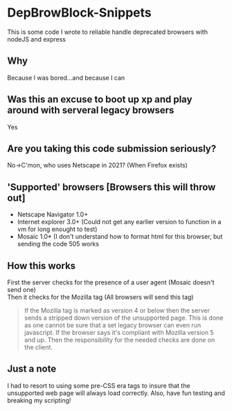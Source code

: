 # DepBrowBlock-Snippets
This is some code I wrote to reliable handle deprecated browsers with nodeJS and express 

## Why
Because I was bored...and because I can

## Was this an excuse to boot up xp and play around with serveral legacy browsers
Yes

## Are you taking this code submission seriously?
No->C'mon, who uses Netscape in 2021? (When Firefox exists)

## 'Supported' browsers [Browsers this will throw out]
<ul><li>Netscape Navigator 1.0+</li>
<li>Internet explorer 3.0+ (Could not get any earlier version to function in a vm for long enought to test)</li>
<li>Mosaic 1.0* (I don't understand how to format html for this browser, but sending the code 505 works</li>
</ul>

## How this works 
First the server checks for the presence of a user agent (Mosaic doesn't send one) <br>
Then it checks for the Mozilla tag (All browsers will send this tag) <br>
>If the Mozilla tag is marked as version 4 or below then the server sends a stripped down version of the unsupported page. This is done as one cannot be sure that a set legacy browser can even run javascript. If the browser says it's compliant with Mozilla version 5 and up. Then the responsibility for the needed checks are done on the client. <br>

## Just a note
I had to resort to using some pre-CSS era tags to insure that the unsupported web page will always load correctly. Also, have fun testing and breaking my scripting!
